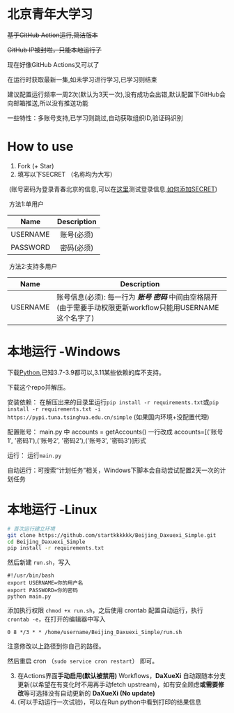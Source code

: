 # 北京青年大学习

~~基于GitHub Action运行,简洁版本~~

~~GitHub IP被封啦，只能本地运行了~~

现在好像GitHub Actions又可以了

在运行时获取最新一集,如未学习进行学习,已学习则结束

建议配置运行频率一周2次(默认为3天一次),没有成功会出错,默认配置下GitHub会向邮箱推送,所以没有推送功能

一些特性：多账号支持,已学习则跳过,自动获取组织ID,验证码识别



# How to use

1. Fork  (+ Star)
2. 填写以下SECRET （名称均为大写）

​		(账号密码为登录青春北京的信息,可以在[这里](https://m.bjyouth.net/site/login)测试登录信息,[如何添加SECRET](https://docs.github.com/cn/actions/security-guides/encrypted-secrets#creating-encrypted-secrets-for-a-repository)) 

​		方法1:单用户

| Name     |                Description                 |
| -------- | :----------------------------------------: |
| USERNAME |                 账号(必须)                 |
| PASSWORD |                 密码(必须)                 |

​		方法2:支持多用户

| Name     | Description                                                |
| -------- | ---------------------------------------------------------- |
| USERNAME | 账号信息(必须): 每一行为 ***账号 密码*** 中间由空格隔开(由于需要手动权限更新workflow只能用USERNAME这个名字了) |




# 本地运行 -Windows
下载[Python](https://www.python.org/downloads/),已知3.7-3.9都可以,3.11某些依赖的库不支持。

下载这个repo并解压。

安装依赖： 在解压出来的目录里运行`pip install -r requirements.txt`或`pip install -r requirements.txt -i https://pypi.tuna.tsinghua.edu.cn/simple` (如果国内环境+没配置代理)

配置账号： main.py 中 accounts = getAccounts() 一行改成 accounts=[('账号1', '密码1'),('账号2', '密码2'),('账号3', '密码3')]形式

运行： 运行`main.py`

自动运行：可搜索“计划任务”相关，Windows下脚本会自动尝试配置2天一次的计划任务

# 本地运行 -Linux


```sh
# 首次运行建立环境
git clone https://github.com/startkkkkkk/Beijing_Daxuexi_Simple.git
cd Beijing_Daxuexi_Simple
pip install -r requirements.txt
```

然后新建 `run.sh`，写入

```
#!/usr/bin/bash
export USERNAME=你的用户名
export PASSWORD=你的密码
python main.py
```

添加执行权限 `chmod +x run.sh`，之后使用 crontab 配置自动运行，执行 `crontab -e`，在打开的编辑器中写入

```
0 8 */3 * * /home/username/Beijing_Daxuexi_Simple/run.sh
```

注意修改以上路径到你自己的路径。

然后重启 cron （`sudo service cron restart`） 即可。

3. 在Actions界面**手动启用(默认被禁用)** Workflows，**DaXueXi** 自动跟随本分支更新(以希望在有变化时不用再手动fetch upstream)，如有安全顾虑**或需要修改**等可选择没有自动更新的 **DaXueXi (No update)**
4. (可以手动运行一次试验)，可以在Run python中看到打印的结果信息


